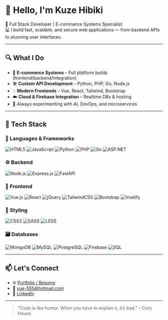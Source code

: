 # 👋 Hello, I'm Kuze Hibiki

🚀 Full Stack Developer | E-commerce Systems Specialist  
💻 I build fast, scalable, and secure web applications — from backend APIs to stunning user interfaces.

---

## 🔍 What I Do

- 🛒 **E-commerce Systems** – Full platform builds (frontend/backend/integration)
- 🛠️ **Custom API Development** – Python, PHP, Go, Node.js
- 💡 **Modern Frontends** – Vue, React, Tailwind, Bootstrap
- ☁️ **Cloud & Firebase Integration** – Realtime DBs & hosting
- 🧪 Always experimenting with AI, DevOps, and microservices

---

## 🧰 Tech Stack

### 💬 Languages & Frameworks
![HTML5](https://img.shields.io/badge/HTML5-E34F26?logo=html5&logoColor=white)
![JavaScript](https://img.shields.io/badge/JavaScript-F7DF1E?logo=javascript&logoColor=black)
![Python](https://img.shields.io/badge/Python-3776AB?logo=python&logoColor=white)
![PHP](https://img.shields.io/badge/PHP-777BB4?logo=php&logoColor=white)
![Go](https://img.shields.io/badge/Go-00ADD8?logo=go&logoColor=white)
![ASP.NET](https://img.shields.io/badge/ASP.NET-512BD4?logo=dotnet&logoColor=white)

### ⚙️ Backend
![Node.js](https://img.shields.io/badge/Node.js-339933?logo=node.js&logoColor=white)
![Express.js](https://img.shields.io/badge/Express.js-000000?logo=express&logoColor=white)
![FastAPI](https://img.shields.io/badge/FastAPI-005571?logo=fastapi&logoColor=white)

### 🎨 Frontend
![Vue.js](https://img.shields.io/badge/Vue.js-35495E?logo=vue.js&logoColor=4FC08D)
![React](https://img.shields.io/badge/React-20232A?logo=react&logoColor=61DAFB)
![jQuery](https://img.shields.io/badge/jQuery-0769AD?logo=jquery&logoColor=white)
![TailwindCSS](https://img.shields.io/badge/Tailwind-06B6D4?logo=tailwindcss&logoColor=white)
![Bootstrap](https://img.shields.io/badge/Bootstrap-7952B3?logo=bootstrap&logoColor=white)
![Vuetify](https://img.shields.io/badge/Vuetify-1867C0?logo=vuetify&logoColor=white)

### 🧱 Styling
![CSS3](https://img.shields.io/badge/CSS3-1572B6?logo=css3&logoColor=white)
![SASS](https://img.shields.io/badge/SASS-CC6699?logo=sass&logoColor=white)
![LESS](https://img.shields.io/badge/Less-1D365D?logo=less&logoColor=white)

### 🗃️ Databases
![MongoDB](https://img.shields.io/badge/MongoDB-47A248?logo=mongodb&logoColor=white)
![MySQL](https://img.shields.io/badge/MySQL-4479A1?logo=mysql&logoColor=white)
![PostgreSQL](https://img.shields.io/badge/PostgreSQL-4169E1?logo=postgresql&logoColor=white)
![Firebase](https://img.shields.io/badge/Firebase-FFCA28?logo=firebase&logoColor=black)
![SQL](https://img.shields.io/badge/SQL-003B57?logo=sqlite&logoColor=white)

---

## 📫 Let's Connect

- 🌐 [Portfolio / Resume](https://hibiki93.github.io/resume/)
- 📧 yue-555@hotmail.com
- 💼 [LinkedIn](https://www.linkedin.com/in/eric-pang-648bb1170/)

---

> "Code is like humor. When you have to explain it, it’s bad." – Cory House
